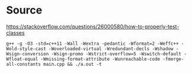 # Source

https://stackoverflow.com/questions/26000580/how-to-properly-test-classes

```
g++ -g -O3 -std=c++11 -Wall -Wextra -pedantic -Wformat=2 -Weffc++ -Wold-style-cast -Woverloaded-virtual -Wredundant-decls -Wshadow -Wsign-conversion -Wsign-promo -Wstrict-overflow=5 -Wswitch-default -Wfloat-equal -Wmissing-format-attribute -Wunreachable-code -fmerge-all-constants main.cpp && ./a.out -t
```
